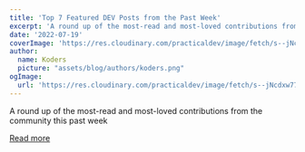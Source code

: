 ```yaml
---
title: 'Top 7 Featured DEV Posts from the Past Week'
excerpt: 'A round up of the most-read and most-loved contributions from the community this past week'
date: '2022-07-19'
coverImage: 'https://res.cloudinary.com/practicaldev/image/fetch/s--jNcdxw77--/c_imagga_scale,f_auto,fl_progressive,h_420,q_auto,w_1000/https://thepracticaldev.s3.amazonaws.com/i/sfwcvweirpf2qka2lg2b.png'
author:
  name: Koders
  picture: "assets/blog/authors/koders.png"
ogImage:
  url: 'https://res.cloudinary.com/practicaldev/image/fetch/s--jNcdxw77--/c_imagga_scale,f_auto,fl_progressive,h_420,q_auto,w_1000/https://thepracticaldev.s3.amazonaws.com/i/sfwcvweirpf2qka2lg2b.png'
---
```


A round up of the most-read and most-loved contributions from the community this past week

[Read more](https://dev.to/devteam/top-7-featured-dev-posts-from-the-past-week-55p3)
